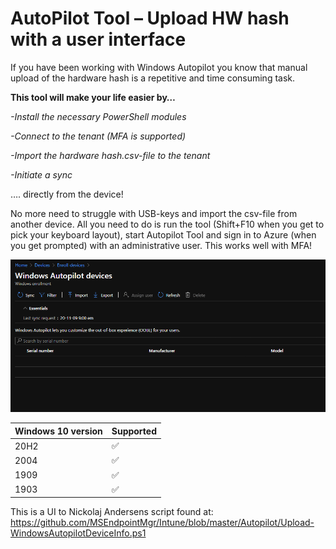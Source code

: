 # AutoPilot Tool – Upload HW hash with a user interface
If you have been working with Windows Autopilot you know that manual upload of the hardware hash is a repetitive and time consuming task.

**This tool will make your life easier by…**

*-Install the necessary PowerShell modules*

*-Connect to the tenant (MFA is supported)*

*-Import the hardware hash.csv-file to the tenant*

*-Initiate a sync*

…. directly from the device! 

No more need to struggle with USB-keys and import the csv-file from another device. All you need to do is run the tool (Shift+F10 when you get to pick your keyboard layout), start Autopilot Tool and sign in to Azure (when you get prompted) with an administrative user. This works well with MFA!


![alt text](https://github.com/NicklasAhlberg/AutopilotTool/blob/main/AutopilotTool.gif?raw=true)

| Windows 10 version | Supported |
| ------- | ------------------ |
| 20H2  | :white_check_mark: |
| 2004  | :white_check_mark: |
| 1909  | :white_check_mark: |
| 1903  | :white_check_mark: |

This is a UI to Nickolaj Andersens script found at: 
https://github.com/MSEndpointMgr/Intune/blob/master/Autopilot/Upload-WindowsAutopilotDeviceInfo.ps1
